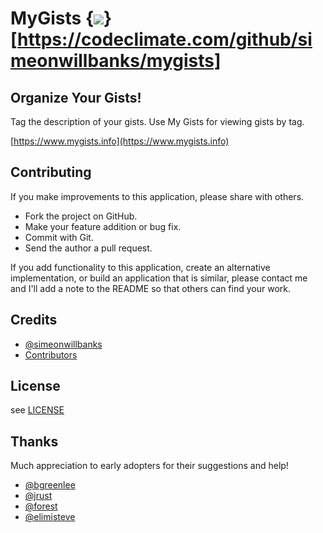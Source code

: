 MyGists {<img src="https://codeclimate.com/badge.png" />}[https://codeclimate.com/github/simeonwillbanks/mygists]
========================
## Organize Your Gists!
Tag the description of your gists. Use My Gists for viewing gists by tag.

[https://www.mygists.info](https://www.mygists.info)

## Contributing

If you make improvements to this application, please share with others.

* Fork the project on GitHub.
* Make your feature addition or bug fix.
* Commit with Git.
* Send the author a pull request.

If you add functionality to this application, create an alternative implementation, or build an application that is similar, please contact me and I'll add a note to the README so that others can find your work.

## Credits

* [@simeonwillbanks](https://github.com/simeonwillbanks)
* [Contributors](https://github.com/simeonwillbanks/mygists/graphs/contributors)

## License

see [LICENSE](https://github.com/simeonwillbanks/mygists/blob/master/LICENSE.md)

## Thanks

Much appreciation to early adopters for their suggestions and help!

* [@bgreenlee](https://github.com/bgreenlee)
* [@jrust](https://github.com/jrust)
* [@forest](https://github.com/forest)
* [@elimisteve](https://github.com/elimisteve)
